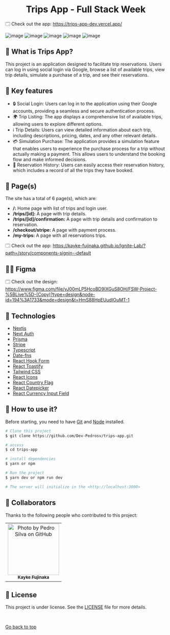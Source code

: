 <h1 align="center">   Trips App - Full Stack Week</h1>

🗔 Check out the app: https://trips-app-dev.vercel.app/

![image](https://github.com/Dev-Pedrosv/trips-app/assets/82785683/38bf7283-6608-4bac-9437-f3f689eb52e6)
![image](https://github.com/Dev-Pedrosv/trips-app/assets/82785683/d03e50c4-f8a0-4feb-a09e-583897ce4a72)
![image](https://github.com/Dev-Pedrosv/trips-app/assets/82785683/2c6f1e93-f4ec-4801-ba32-4e2640e95f8e)
![image](https://github.com/Dev-Pedrosv/trips-app/assets/82785683/35f04a56-2661-4522-8154-88748fc9ec49)
![image](https://github.com/Dev-Pedrosv/trips-app/assets/82785683/95856bb3-937e-4027-b202-e089d2be2a11)

## 🎲 What is Trips App?

This project is an application designed to facilitate trip reservations. Users can log in using social login via Google, browse a list of available trips, view trip details, simulate a purchase of a trip, and see their reservations.

## 📁 Key features

- 🔒 Social Login: Users can log in to the application using their Google accounts, providing a seamless and secure authentication process.
- 🌍 Trip Listing: The app displays a comprehensive list of available trips, allowing users to explore different options.
-  ℹ️  Trip Details: Users can view detailed information about each trip, including descriptions, pricing, dates, and any other relevant details.
- 💳 Simulation Purchase: The application provides a simulation feature that enables users to experience the purchase process for a trip without actually making a payment. This allows users to understand the booking flow and make informed decisions.
- 📅 Reservation History: Users can easily access their reservation history, which includes a record of all the trips they have booked.

## 📁 Page(s)

The site has a total of 6 page(s), which are:

- **/:** Home page with list of trips and login user.
- **/trips/[id]:** A page with trip details.
- **/trips/[id]/confirmation:** A page with trip details and confirmation to reservation.
- **/checkout/stripe:** A page with payment process.
- **/my-trips:** A page with all reservations trips.


🗔 Check out the app: https://kayke-fujinaka.github.io/Ignite-Lab/?path=/story/components-signin--default

## 👨‍🎨 Figma

🗔 Check out the design: https://www.figma.com/file/vJ00mLP5HcoBD9IXGuS8OH/FSW-Project-%5BLive%5D-(Copy)?type=design&node-id=194%3A1733&mode=design&t=HmS88HpEUudIOuMT-1

## 🚀 Technologies
- [Nextjs](https://nextjs.org/)
- [Next Auth](https://next-auth.js.org/)
- [Prisma](https://www.prisma.io/)
- [Stripe](https://stripe.com/br)
- [Typescript](https://www.typescriptlang.org/)
- [Date-fns](https://date-fns.org/)
- [React Hook Form](https://react-hook-form.com/)
- [React Toastify](https://fkhadra.github.io/react-toastify/introduction)
- [Tailwind CSS](https://tailwindcss.com/)
- [React Icons](https://react-icons.github.io/react-icons/)
- [React Country Flag](https://www.npmjs.com/package/react-country-flag)
- [React Datepicker](https://www.npmjs.com/package/react-datepicker)
- [React Currency Input Field](https://www.npmjs.com/package/react-currency-input-field)


## :closed_book: How to use it?

Before starting, you need to have [Git](https://git-scm.com) and [Node](https://nodejs.org/en/) installed.

```bash
# Clone this project
$ git clone https://github.com/Dev-Pedrosv/trips-app.git

# access
$ cd trips-app

# install dependencies
$ yarn or npm

# Run the project
$ yarn dev or npm run dev

# The server will initialize in the <http://localhost:3000>
```

## 🤝 Collaborators

Thanks to the following people who contributed to this project:

<table>
  <tr>
    <td align="center">
      <a href="#">
        <img src="https://avatars.githubusercontent.com/u/82785683?v=4" width="160px;" alt="Photo by Pedro Silva on GitHub"/><br>
        <sub>
          <b>Kayke Fujinaka</b>
        </sub>
      </a>
    </all>
  </tr>
</table>

## 📝 License

This project is under license. See the [LICENSE](LICENSE.md) file for more details.

&#xa0;

<a href="#top">Go back to top</a>

